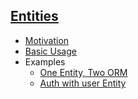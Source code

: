 
## [Entities]()
- [Motivation](motivation)
- [Basic Usage](basic-usage)
- Examples
    - [One Entity, Two ORM](examples/one-entity-two-orm)
    - [Auth with user Entity](examples/auth-with-user-entity)